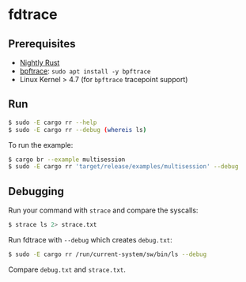 # fdtrace

## Prerequisites

- [Nightly Rust](https://www.rust-lang.org/tools/install)
- [bpftrace](https://bpftrace.org/): `sudo apt install -y bpftrace`
- Linux Kernel > 4.7 (for `bpftrace` tracepoint support)

## Run

```bash
$ sudo -E cargo rr --help
$ sudo -E cargo rr --debug (whereis ls)
```

To run the example:
```bash
$ cargo br --example multisession
$ sudo -E cargo rr 'target/release/examples/multisession' --debug
```

## Debugging

Run your command with `strace` and compare the syscalls:
```bash
$ strace ls 2> strace.txt
```

Run fdtrace with `--debug` which creates `debug.txt`:
```bash
$ sudo -E cargo rr /run/current-system/sw/bin/ls --debug
```

Compare `debug.txt` and `strace.txt`.

